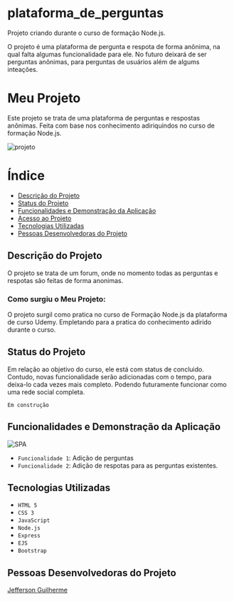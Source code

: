 # plataforma_de_perguntas

Projeto criando durante o curso de formação Node.js.

O projeto é uma plataforma de pergunta e respota de forma anônima, na qual falta algumas funcionalidade para ele. No futuro deixará de ser perguntas anônimas, 
para perguntas de usuários além de algums inteações.

# Meu Projeto

Este projeto se trata de uma plataforma de perguntas e respostas anônimas. Feita com base nos conhecimento adiriquindos no curso de formação Node.js.

![projeto](https://raw.githubusercontent.com/jeffersonguilherme/plataforma_de_perguntas/main/Captura%20de%20tela%20de%202023-09-24%2019-37-14.pn)

# Índice

* [Descrição do Projeto](#descrição-do-projeto)
* [Status do Projeto](#status-do-projeto)
* [Funcionalidades e Demonstração da Aplicação](#funcionalidades-e-demonstração-da-aplicação)
* [Acesso ao Projeto](#acesso-ao-projeto)
* [Tecnologias Utilizadas](#tecnologias-utilizadas)
* [Pessoas Desenvolvedoras do Projeto](#pessoas-desenvolvedoras-do-projeto)

## Descrição do Projeto
O projeto se trata de um forum, onde no momento todas as perguntas e respotas são feitas de forma anonimas.

### Como surgiu o Meu Projeto:

O projeto surgil como pratica no curso de Formação Node.js da plataforma de curso Udemy. Empletando para a pratica do conhecimento adirido durante o curso.


## Status do Projeto 

Em relação ao objetivo do curso, ele está com status de concluido. Contudo, novas funcionalidade serão adicionadas com o tempo, para deixa-lo cada vezes
mais completo. Podendo futuramente funcionar como uma rede social completa. 

``Em construção``

## Funcionalidades e Demonstração da Aplicação

![SPA](https://raw.githubusercontent.com/jeffersonguilherme/plataforma_de_perguntas/main/Captura%20de%20tela%20de%202023-09-24%2019-37-14.pn)

- `Funcionalidade 1`: Adição de perguntas
- `Funcionalidade 2`: Adição de respotas para as perguntas existentes. 



## Tecnologias Utilizadas

- ``HTML 5``
- ``CSS 3``
- ``JavaScript``
- ``Node.js``
- ``Express``
- ``EJS``
- ``Bootstrap``

## Pessoas Desenvolvedoras do Projeto

[Jefferson Guilherme]([https://github.com/TerezaOliveira90](https://github.com/jeffersonguilherme)https://github.com/jeffersonguilherme)
